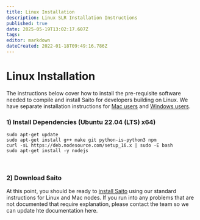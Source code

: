 ```yaml
---
title: Linux Installation
description: Linux SLR Installation Instructions
published: true
date: 2025-05-19T13:02:17.607Z
tags: 
editor: markdown
dateCreated: 2022-01-18T09:49:16.786Z
---
```


# Linux Installation

The instructions below cover how to install the pre-requisite software needed to compile and install Saito for developers building on Linux. We have separate installation instructions for [Mac users](./mac) and [Windows users](./windows).


### 1) Install Dependencies (Ubuntu 22.04 (LTS) x64)
```
sudo apt-get update
sudo apt-get install g++ make git python-is-python3 npm
curl -sL https://deb.nodesource.com/setup_16.x | sudo -E bash
sudo apt-get install -y nodejs
```

<br />

### 2) Download Saito

At this point, you should be ready to [install Saito](https://wiki.saito.io/install) using our standard instructions for Linux and Mac nodes. If you run into any problems that are not documented that require explanation, please contact the team so we can update hte documentation here.